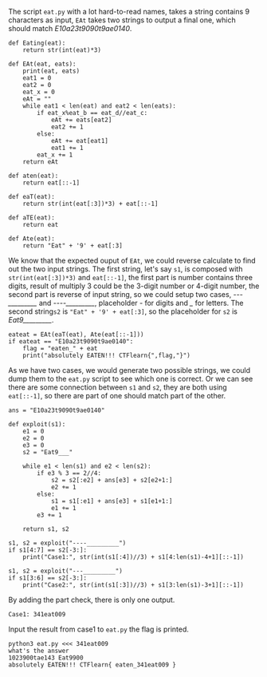 

The script ``eat.py`` with a lot hard-to-read names, takes a string contains 9 characters as input, ``EAt`` takes two strings to output a final one, which should match *E10a23t9090t9ae0140*.

```
def Eating(eat):
    return str(int(eat)*3)

def EAt(eat, eats):
    print(eat, eats)
    eat1 = 0
    eat2 = 0
    eat_x = 0
    eAt = ""
    while eat1 < len(eat) and eat2 < len(eats):
        if eat_x%eat_b == eat_d//eat_c:
            eAt += eats[eat2]
            eat2 += 1
        else:
            eAt += eat[eat1]
            eat1 += 1
        eat_x += 1
    return eAt

def aten(eat):
    return eat[::-1]

def eaT(eat):
    return str(int(eat[:3])*3) + eat[::-1]

def aTE(eat):
    return eat

def Ate(eat):
    return "Eat" + '9' + eat[:3]
```

We know that the expected ouput of ``EAt``, we could reverse calculate to find out the two input strings. The first string, let's say ``s1``, is composed with ``str(int(eat[:3])*3)`` and ``eat[::-1]``, the first part is number contains three digits, result of multiply 3 could be the 3-digit number or 4-digit number, the second part is reverse of input string, so we could setup two cases, *---_________* and *----_________*, placeholder *-* for digits and *_* for letters. The second string``s2`` is ``"Eat" + '9' + eat[:3]``, so the placeholder for ``s2`` is *Eat9_________*.

```
eateat = EAt(eaT(eat), Ate(eat[::-1]))
if eateat == "E10a23t9090t9ae0140":
    flag = "eaten_" + eat
    print("absolutely EATEN!!! CTFlearn{",flag,"}")
```

As we have two cases, we would generate two possible strings, we could dump them to the ``eat.py`` script to see which one is correct. Or we can see there are some connection between ``s1`` and ``s2``, they are both using ``eat[::-1]``, so there are part of one should match part of the other. 

```
ans = "E10a23t9090t9ae0140"

def exploit(s1):
    e1 = 0
    e2 = 0
    e3 = 0
    s2 = "Eat9___"

    while e1 < len(s1) and e2 < len(s2):
        if e3 % 3 == 2//4:
            s2 = s2[:e2] + ans[e3] + s2[e2+1:]
            e2 += 1
        else:
            s1 = s1[:e1] + ans[e3] + s1[e1+1:]
            e1 += 1
        e3 += 1 

    return s1, s2

s1, s2 = exploit("----_________")
if s1[4:7] == s2[-3:]:
    print("Case1:", str(int(s1[:4])//3) + s1[4:len(s1)-4+1][::-1])

s1, s2 = exploit("---_________")
if s1[3:6] == s2[-3:]:
    print("Case2:", str(int(s1[:3])//3) + s1[3:len(s1)-3+1][::-1])
```

By adding the part check, there is only one output.

```
Case1: 341eat009
```

Input the result from case1 to ``eat.py`` the flag is printed.

```
python3 eat.py <<< 341eat009
what's the answer
1023900tae143 Eat9900
absolutely EATEN!!! CTFlearn{ eaten_341eat009 }
```
